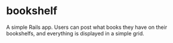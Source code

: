 bookshelf
=========

A simple Rails app. Users can post what books they have on their bookshelfs, and everything is displayed in a simple grid.